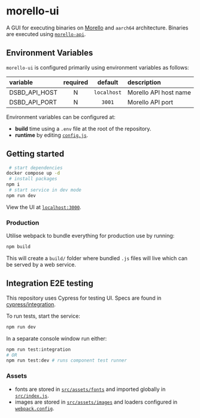 # morello-ui

A GUI for executing binaries on [Morello](https://www.arm.com/architecture/cpu/morello) and `aarch64` architecture. Binaries are executed using [`morello-api`](https://github.com/digicatapult/morello-api/).

## Environment Variables

`morello-ui` is configured primarily using environment variables as follows:

| variable      | required |   default   | description           |
| :------------ | :------: | :---------: | :-------------------- |
| DSBD_API_HOST |    N     | `localhost` | Morello API host name |
| DSBD_API_PORT |    N     |   `3001`    | Morello API port      |

Environment variables can be configured at:

- **build** time using a `.env` file at the root of the repository.
- **runtime** by editing [`config.js`](./public/config.js).

## Getting started

```sh
 # start dependencies
docker compose up -d
 # install packages
npm i
 # start service in dev mode
npm run dev
```

View the UI at [`localhost:3000`](http://localhost:3000/).

### Production

Utilise webpack to bundle everything for production use by running:

```sh
npm build
```

This will create a `build/` folder where bundled `.js` files will live which can be served by a web service.

## Integration E2E testing

This repository uses Cypress for testing UI. Specs are found in [cypress/integration](./cypress/integration).

To run tests, start the service:

```sh
npm run dev
```

In a separate console window run either:

```sh
npm run test:integration
# OR
npm run test:dev # runs component test runner
```

### Assets

- fonts are stored in [`src/assets/fonts`](./src/assets/fonts) and imported globally in [`src/index.js`](./src/index.js).
- images are stored in [`src/assets/images`](./src/assets/images/) and loaders configured in [`webpack.config`](./webpack.config.js).
